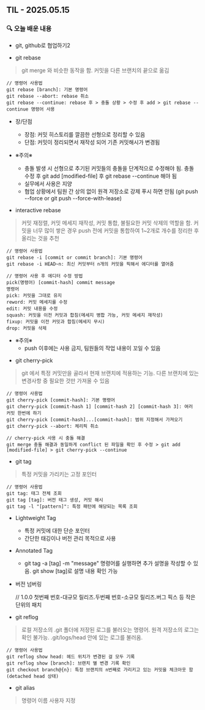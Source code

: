 ## TIL - 2025.05.15

### 🔍 오늘 배운 내용

- git, github로 협업하기2

- git rebase 
> git merge 와 비슷한 동작을 함. 커밋을 다른 브랜치의 끝으로 옮김 

    // 명령어 사용법
    git rebase [branch]: 기본 명령어
    git rebase --abort: rebase 취소
    git rebase --continue: rebase 후 > 충돌 상황 > 수정 후 add > git rebase --continue 명령어 사용

+ 장/단점
    - 장점: 커밋 히스토리를 깔끔한 선형으로 정리할 수 있음
    - 단점: 커밋이 정리되면서 재작성 되어 기존 커밋해시가 변경됨

+ ※주의※
    - 충돌 발생 시 선형으로 추기된 커밋들의 충돌을 단계적으로 수정해야 됨. 충돌 수정 후 git add [modified-file] 후 git rebase --continue 해야 됨
    - 실무에서 사용은 지양
    - 협업 상황에서 팀원 간 상의 없이 원격 저장소로 강제 푸시 하면 안됨 (git push --force or git push --force-with-lease)

- interactive rebase
> 커밋 재정렬, 커밋 메세지 재작성, 커밋 통합, 불필요한 커밋 삭제의 역할을 함. 커밋을 너무 많이 쌓은 경우 push 전에 커밋을 통합하여 1~2개로 개수를 정리한 후 올리는 것을 추천

    // 명령어 사용법
    git rebase -i [commit or commit branch]: 기본 명령어
    git rebase -i HEAD~n: 최신 커밋부터 n개의 커밋을 픽해서 에디터를 열어줌

    // 명령어 사용 후 에디터 수정 방법
    pick(명령어) [commit-hash] commit message
    명령어
    pick: 커밋을 그대로 유지
    reword: 커밋 메세지를 수정
    edit: 커밋 내용을 수정
    squash: 커밋을 이전 커밋과 합침(메세지 병합 가능, 커밋 메세지 재작성)
    fixup: 커밋을 이전 커밋과 합침(메세지 무시)
    drop: 커밋을 삭제
    
+ ※주의※
    - push 이후에는 사용 금지, 팀원들의 작업 내용이 꼬일 수 있음

- git cherry-pick
> git 에서 특정 커밋만을 골라서 현재 브랜치에 적용하는 기능. 다른 브랜치에 있는 변경사항 중 필요한 것만 가져올 수 있음

    // 명령어 사용법
    git cherry-pick [commit-hash]: 기본 명령어
    git cherry-pick [commit-hash 1] [commit-hash 2] [commit-hash 3]: 여러 커밋 한번에 하기
    git cherry-pick [commit-hash]...[commit-hash]: 범위 지정해서 가져오기
    git cherry-pick --abort: 체리픽 취소

    // cherry-pick 사용 시 충돌 해결
    git merge 충돌 해결과 동일하게 conflict 된 파일을 확인 후 수정 > git add [modified-file] > git cherry-pick --continue

- git tag
> 특정 커밋을 가리키는 고정 포인터

    // 명령어 사용법
    git tag: 태그 전체 조회
    git tag [tag]: 버전 태그 생성, 커밋 해시
    git tag -l "[pattern]": 특정 패턴에 해당되는 목록 조회

+ Lightweight Tag
    - 특정 커밋에 대한 단순 포인터
    - 간단한 태깅이나 버전 관리 목적으로 사용

+ Annotated Tag
    - git tag -a [tag] -m "message" 명령어를 실행하면 추가 설명을 작성할 수 있음. git show [tag]로 설명 내용 확인 가능 

+ 버전 넘버링

    // 1.0.0
    첫번째 번호-대규모 릴리즈.두번째 번호-소규모 릴리즈.버그 픽스 등 작은 단위의 패치


- git reflog
> 로컬 저장소의 .git 폴더에 저장된 로그를 불러오는 명령어. 원격 저장소의 로그는 확인 불가능. .git/logs/head 안에 있는 로그를 불러옴. 

    // 명령어 사용법
    git reflog show head: 헤드 위치가 변경된 걸 모두 기록
    git reflog show [branch]: 브랜치 별 변경 기록 확인
    git checkout branch@{n}: 특정 브랜치의 n번째로 가리키고 있는 커밋을 체크아웃 함(detached head 상태)
    

- git alias
> 명령어 이름 사용자 지정    
